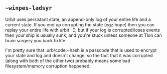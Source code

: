 ## `~winpes-ladsyr`
Urbit uses persistant state, an append-only log of your entire life and a current state. If you end up corrupting the state (egz.hope) then you can replay your entire life with urbit -D, but if your log is corrupted/loses events then your ship is usually sunk, and you're stuck unless someone at Tlon can brain surgery you back to life.

I'm pretty sure that .urb/code.~hash is a passcode that is used to encrypt your state and log and doesn't change, so the fact that it was corrupted (along with both of the other two) probably means some bad filesystem/memory corruption happened.